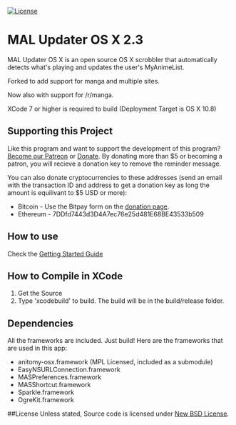  [![License](https://img.shields.io/badge/license-BSD-green.svg)](http://opensource.org/licenses/BSD-3-Clause)

# MAL Updater OS X 2.3
MAL Updater OS X is an open source OS X scrobbler that automatically detects what's playing and updates the user's MyAnimeList.

Forked to add support for manga and multiple sites.

Now also with support for /r/manga.

XCode 7 or higher is required to build (Deployment Target is OS X 10.8)

## Supporting this Project

Like this program and want to support the development of this program? [Become our Patreon](http://www.patreon.com/ateliershiori) or [Donate](https://malupdaterosx.ateliershiori.moe/donate/). By donating more than $5 or becoming a patron, you will recieve a donation key to remove the reminder message.

You can also donate cryptocurrencies to these addresses (send an email with the transaction ID and address to get a donation key as long the amount is equilivant to $5 USD or more):
* Bitcoin - Use the Bitpay form on the [donation page](https://malupdaterosx.ateliershiori.moe/donate/).
* Ethereum - 7DDfd7443d3D4A7ec76e25d481E68BE43533b509

## How to use
Check the [Getting Started Guide](https://github.com/chikorita157/malupdaterosx-cocoa/wiki/Getting-Started)

## How to Compile in XCode
1. Get the Source
2. Type 'xcodebuild' to build. The build will be in the build/release folder.

## Dependencies
All the frameworks are included. Just build! Here are the frameworks that are used in this app:

* anitomy-osx.framework (MPL Licensed, included as a submodule)
* EasyNSURLConnection.framework
* MASPreferences.framework
* MASShortcut.framework
* Sparkle.framework
* OgreKit.framework

##License
Unless stated, Source code is licensed under [New BSD License](https://github.com/Atelier-Shiori/malupdaterosx-cocoa/blob/master/License.md).
